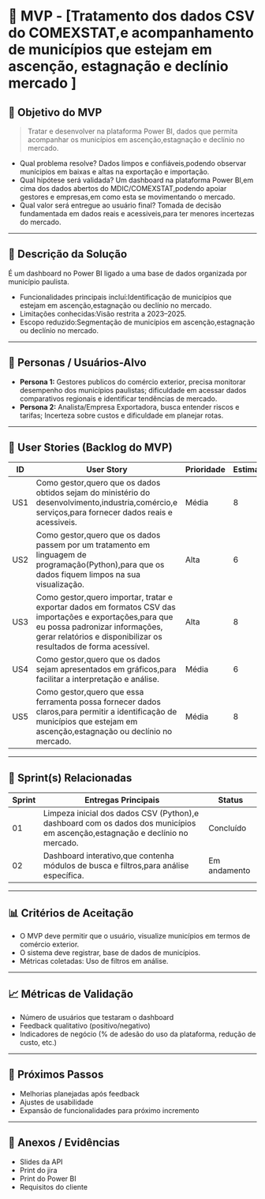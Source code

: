 # 📌 MVP - [Tratamento dos dados CSV do COMEXSTAT,e acompanhamento de municípios que estejam em ascenção, estagnação e declínio mercado  ]

## 🎯 Objetivo do MVP
> Tratar e desenvolver na plataforma Power BI, dados que permita acompanhar os municípios em ascenção,estagnação e declínio no mercado.  
- Qual problema resolve? Dados limpos e confiáveis,podendo observar munícipios em baixas e altas na exportação e importação.
- Qual hipótese será validada? Um dashboard na plataforma Power BI,em cima dos dados abertos do MDIC/COMEXSTAT,podendo apoiar gestores e empresas,em como esta se movimentando o mercado.
- Qual valor será entregue ao usuário final? Tomada de decisão fundamentada em dados reais e acessiveis,para ter menores incertezas do mercado. 

---

## 📝 Descrição da Solução
É um dashboard no Power BI ligado a uma base de dados organizada por município paulista.

- Funcionalidades principais incluí:Identificação de municípios que estejam em ascenção,estagnação ou declínio no mercado.
- Limitações conhecidas:Visão restrita a 2023–2025.
- Escopo reduzido:Segmentação de municípios em ascenção,estagnação ou declínio no mercado.  

---

## 👥 Personas / Usuários-Alvo
- **Persona 1:** Gestores publicos do comércio exterior, precisa monitorar desempenho dos municípios paulistas; dificuldade em acessar dados comparativos regionais e identificar tendências de mercado.
- **Persona 2:** Analista/Empresa Exportadora, busca entender riscos e tarifas; Incerteza sobre custos e dificuldade em planejar rotas.
 

---

## 🔑 User Stories (Backlog do MVP)
| ID  | User Story                                                                 | Prioridade | Estimativa |
|-----|-----------------------------------------------------------------------------|------------|------------|
| US1 | Como gestor,quero que os dados obtidos sejam do ministério do desenvolvimento,industria,comércio,e serviços,para fornecer dados reais e acessiveis.         | Média     | 8   |
| US2 | Como gestor,quero que os dados passem por um tratamento em linguagem de programação(Python),para que os dados fiquem limpos na sua visualização.         | Alta      | 6   |
| US3 | Como gestor,quero importar, tratar e exportar dados em formatos CSV das importações e exportações,para que eu possa padronizar informações, gerar relatórios e disponibilizar os resultados de forma acessível.   |  Alta  |  8  |
| US4 | Como gestor,quero que os dados sejam apresentados em gráficos,para facilitar a interpretação e análise. | Média | 6 |
| US5 | Como gestor,quero que essa ferramenta possa fornecer dados claros,para permitir a identificação de municípios que estejam em ascenção,estagnação ou declínio no mercado. | Média | 8 |

---

## 📅 Sprint(s) Relacionadas
| Sprint | Entregas Principais                          | Status   |
|--------|----------------------------------------------|----------|
| 01     | Limpeza inicial dos dados CSV (Python),e dashboard com os dados dos municípios em ascenção,estagnação e declínio no mercado.                        | Concluído|
| 02     | Dashboard interativo,que contenha módulos de busca e filtros,para análise específica.                           | Em andamento |

---

## 📊 Critérios de Aceitação
- O MVP deve permitir que o usuário, visualize municípios em termos de comércio exterior.  
- O sistema deve registrar, base de dados de municípios.
- Métricas coletadas: Uso de filtros em análise.

---

## 📈 Métricas de Validação
- Número de usuários que testaram o dashboard  
- Feedback qualitativo (positivo/negativo)  
- Indicadores de negócio (% de adesão do uso da plataforma, redução de custo, etc.)  

---

## 🚀 Próximos Passos
- Melhorias planejadas após feedback  
- Ajustes de usabilidade  
- Expansão de funcionalidades para próximo incremento  

---

## 📂 Anexos / Evidências
- Slides da API
- Print do jira
- Print do Power BI
- Requisitos do cliente
